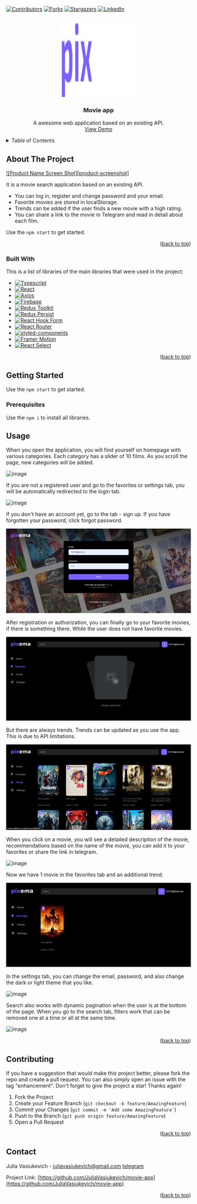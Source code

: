 [![Contributors][contributors-shield]][contributors-url]
[![Forks][forks-shield]][forks-url]
[![Stargazers][stars-shield]][stars-url]
[![LinkedIn][linkedin-shield]][linkedin-url]


<br />
<div align="center">
  <a href="https://github.com/othneildrew/Best-README-Template">
    <img src="./src/assets/icons/logo.svg" alt="Logo" width="200" height="200">
  </a>

  <h3 align="center">Movie app</h3>

  <p align="center">
    A awesome web application based on an existing API. 
    <br />
    <a href="https://juliavasiukevich.github.io/movie-app/">View Demo</a>
  </p>
</div>



<!-- TABLE OF CONTENTS -->
<details>
  <summary>Table of Contents</summary>
  <ol>
    <li>
      <a href="#about-the-project">About The Project</a>
      <ul>
        <li><a href="#built-with">Built With</a></li>
      </ul>
    </li>
    <li>
      <a href="#getting-started">Getting Started</a>
      <ul>
        <li><a href="#prerequisites">Prerequisites</a></li>
      </ul>
    </li>
    <li><a href="#usage">Usage</a></li>
    <li><a href="#contributing">Contributing</a></li>
    <li><a href="#contact">Contact</a></li>
    <li><a href="#acknowledgments">Acknowledgments</a></li>
  </ol>
</details>



<!-- ABOUT THE PROJECT -->
## About The Project

[![Product Name Screen Shot][product-screenshot]](https://example.com)

 It is a movie search application based on an existing API. 
 * You can log in, register and change password and your email.
 * Favorite movies are stored in localStorage.
 * Trends can be added if the user finds a new movie with a high rating. 
 * You can share a link to the movie in Telegram and read in detail about each film.

Use the `npm start` to get started.

<p align="right">(<a href="#readme-top">back to top</a>)</p>



### Built With

This is a list of libraries of the main libraries that were used in the project:

- [![Typescript][typescriptlang.org]][typescript-url]
- [![React][react.js]][react-url]
- [![Axios][axios-http.com]][axios-url]
- [![Firebase][firebase.google.com]][firebase-url]
- [![Redux Toolkit][redux-toolkit.js.org]][redux-url]
- [![Redux Persist][github.com/rt2zz/redux-persist]][persist-url]
- [![React Hook Form][react-hook-form.com]][react-hook-form-url]
- [![React Router][reactrouter.com]][react-router-url]
- [![styled-components][styled-components]][styled-components-url]
- [![Framer Motion][framer.com]][framer-url]
- [![React Select][react-select.com]][react-select-url]

<p align="right">(<a href="#readme-top">back to top</a>)</p>



<!-- GETTING STARTED -->
## Getting Started

Use the `npm start` to get started.

### Prerequisites

Use the `npm i` to install all libraries.

<!-- USAGE EXAMPLES -->
## Usage

When you open the application, you will find yourself on homepage with various categories. Each category has a slider of 10 films. As you scroll the page, new categories will be added.

![image](http://g.recordit.co/UmpXtyWvlD.gif)

If you are not a registered user and go to the favorites or settings tab, you will be automatically redirected to the login tab.

![image](http://g.recordit.co/nx2P08WKoq.gif)

If you don't have an account yet, go to the tab - sign up. If you have forgotten your password, click forgot password.

![image](./image%20for%20READme1.png)

After registration or authorization, you can finally go to your favorite movies, if there is something there. While the user does not have favorite movies.

![image](./image%20for%20README2.png)

But there are always trends. Trends can be updated as you use the app. This is due to API limitations.

![image](./image%20for%20README3.png)

When you click on a movie, you will see a detailed description of the movie, recommendations based on the name of the movie, you can add it to your favorites or share the link in telegram.

![image](http://g.recordit.co/TweeFPbrBW.gif)

Now we have 1 movie in the favorites tab and an additional trend.

![image](./image%20for%20README4.png)

In the settings tab, you can change the email, password, and also change the dark or light theme that you like.

![image](http://g.recordit.co/qm13Ynqtkn.gif)

Search also works with dynamic pagination when the user is at the bottom of the page. When you go to the search tab, filters work that can be removed one at a time or all at the same time.

![image](http://g.recordit.co/4cUdD23XWw.gif)

<p align="right">(<a href="#readme-top">back to top</a>)</p>


<!-- CONTRIBUTING -->
## Contributing

If you have a suggestion that would make this project better, please fork the repo and create a pull request. You can also simply open an issue with the tag "enhancement".
Don't forget to give the project a star! Thanks again!

1. Fork the Project
2. Create your Feature Branch (`git checkout -b feature/AmazingFeature`)
3. Commit your Changes (`git commit -m 'Add some AmazingFeature'`)
4. Push to the Branch (`git push origin feature/AmazingFeature`)
5. Open a Pull Request

<p align="right">(<a href="#readme-top">back to top</a>)</p>


<!-- CONTACT -->
## Contact

Julia Vasiukevich - juliavasiukevich@gmail.com
[telegram](https://t.me/Julia_Vasiukevich)

Project Link: [https://github.com/JuliaVasiukevich/movie-app](https://github.com/JuliaVasiukevich/movie-app)

<p align="right">(<a href="#readme-top">back to top</a>)</p>



<!-- MARKDOWN LINKS & IMAGES -->
<!-- https://www.markdownguide.org/basic-syntax/#reference-style-links -->
[contributors-shield]: https://img.shields.io/github/contributors/juliavasiukevich/movie-app.svg?style=for-the-badge
[contributors-url]: https://github.com/juliavasiukevich/movie-app/graphs/contributors
[forks-shield]: https://img.shields.io/github/forks/juliavasiukevich/movie-app.svg?style=for-the-badge
[forks-url]: https://github.com/juliavasiukevich/movie-app/network/members
[stars-shield]: https://img.shields.io/github/stars/juliavasiukevich/movie-app.svg?style=for-the-badge
[stars-url]: https://github.com/juliavasiukevich/movie-app/stargazers
[linkedin-shield]: https://img.shields.io/badge/-LinkedIn-black.svg?style=for-the-badge&logo=linkedin&colorB=555
[linkedin-url]: https://linkedin.com/in/othneildrew
[typescriptlang.org]: https://img.shields.io/badge/-Typescript-blue?style=for-the-badge&logo=typescript&logoColor=white
[typescript-url]: https://www.typescriptlang.org/
[react.js]: https://img.shields.io/badge/React-20232A?style=for-the-badge&logo=react&logoColor=61DAFB
[react-url]: https://reactjs.org/
[axios-http.com]: https://img.shields.io/badge/-axios-671ddf?style=for-the-badge&logo=axios&logoColor=white
[axios-url]: https://axios-http.com/ru/docs/intro
[firebase.google.com]: https://img.shields.io/badge/-firebase-5f6368?style=for-the-badge&logo=firebase&logoColor=orange
[firebase-url]: https://firebase.google.com/docs/
[redux-toolkit.js.org]: https://img.shields.io/badge/-redux--toolkit-764abc?style=for-the-badge&logo=redux&logoColor=white
[redux-url]: https://redux-toolkit.js.org/
[react-hook-form.com]: https://img.shields.io/badge/-react--hook--form-1e2a4a?style=for-the-badge&logo=react-hook-form&logoColor=ec5990
[react-hook-form-url]: https://react-hook-form.com/
[github.com/rt2zz/redux-persist]: https://img.shields.io/badge/-redux--persist-persist?style=for-the-badge
[persist-url]: https://github.com/rt2zz/redux-persist#readme
[styled-components]: https://img.shields.io/badge/-styled--components-35495E?style=for-the-badge&logo=styled-components&logoColor=pink
[styled-components-url]: https://styled-components.com/
[framer.com]: https://img.shields.io/badge/-framer--motion-DD0031?style=for-the-badge&logo=framer&logoColor=black
[framer-url]: https://www.framer.com/
[react-select.com]: https://img.shields.io/badge/-react--select-FF3E00?style=for-the-badge
[react-select-url]: https://react-select.com/home
[reactrouter.com]: https://img.shields.io/badge/-react--router-563D7C?style=for-the-badge&logo=react-router&logoColor=white
[react-router-url]: https://reactrouter.com/